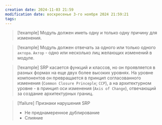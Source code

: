 ```yaml
---
creation date: 2024-11-03 21:59
modification date: воскресенье 3-го ноября 2024 21:59:21
tags: 
---
```

>[!example] Модуль должен иметь одну и только одну причину для изменения.

>[!example] Модуль должен отвечать за одного или только одного `актора`.
>`Актор` - одно или несколько лиц желающих изменений в модуле.
 
>[!example] SRP касается функций и классов, но он проявляется в разных формах на еще двух более высоких уровнях.
>На уровне компонентов он превращается в принцип согласованного изменения (`Common Closure Princeple`; `CCP`), а на архитектурном уровне - в принцип оси изменения (`Axis of Change`), отвечающий за создание архитектурных границ.

>[!failure] Признаки нарушения SRP
>* Не преднамеренное дублирование
>* Слияние

